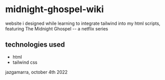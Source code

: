 # midnight-ghospel-wiki
website i designed while learning to integrate tailwind into my html scripts, featuring The Midnight Ghospel -- a netflix series

## technologies used
- html 
- tailwind css 

jazgamarra, october 4th 2022 

